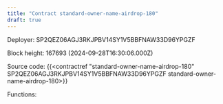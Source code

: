```yaml
---
title: "Contract standard-owner-name-airdrop-180"
draft: true
---
```

Deployer: SP2QEZ06AGJ3RKJPBV14SY1V5BBFNAW33D96YPGZF


 



Block height: 167693 (2024-09-28T16:30:06.000Z)

Source code: {{<contractref "standard-owner-name-airdrop-180" SP2QEZ06AGJ3RKJPBV14SY1V5BBFNAW33D96YPGZF standard-owner-name-airdrop-180>}}

Functions:


